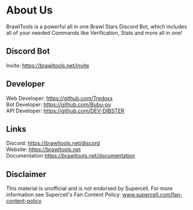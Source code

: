 # About Us
BrawlTools is a powerful all in one Brawl Stars Discord Bot, which includes all of your needed Commands like Verification, Stats and more all in one!

## Discord Bot
Invite: https://brawltools.net/invite

## Developer
Web Developer: https://github.com/Tredoxx <br>
Bot Developer: https://github.com/Bubu-py <br>
API Developer: https://github.com/DEV-DIBSTER

## Links
Discord: https://brawltools.net/discord <br>
Website: https://brawltools.net <br>
Documentation https://brawltools.net/documentation

## Disclaimer
This material is unofficial and is not endorsed by Supercell. For more information see Supercell's Fan Content Policy: www.supercell.com/fan-content-policy.
